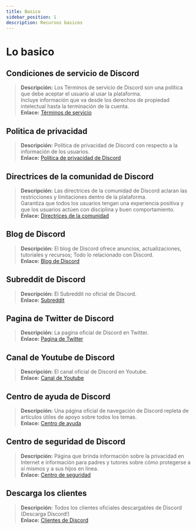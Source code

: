 ```yaml
---
title: Basico
sidebar_position: 1
description: Recursos basicos
---
```


# Lo basico

## **Condiciones de servicio de Discord**

> **Descripción:** Los Términos de servicio de Discord son una política que debe aceptar el usuario al usar la plataforma. <br/>
Incluye información que va desde los derechos de propiedad intelectual hasta la terminación de la cuenta.   <br/>
**Enlace:** [Términos de servicio](https://dis.gd/terms)

## **Politica de privacidad**

> **Descripción:** Política de privacidad de Discord con respecto a la información de los usuarios.  <br/>
**Enlace:** [Política de privacidad de Discord](https://discord.com/privacy)

## **Directrices de la comunidad de Discord**

> **Descripción:** Las directrices de la comunidad de Discord aclaran las restricciones y limitaciones dentro de la plataforma. <br/>
Garantiza que todos los usuarios tengan una experiencia positiva y que los usuarios actúen con disciplina y buen comportamiento.   <br/>
**Enlace:** [Directrices de la comunidad](https://dis.gd/guidelines)

## **Blog de Discord**

> **Descripción:** El blog de Discord ofrece anuncios, actualizaciones, tutoriales y recursos; Todo lo relacionado con Discord.   <br/>
**Enlace:** [Blog de Discord](https://discord.com/blog)

## **Subreddit de Discord**

> **Descripción:** El Subreddit no oficial de Discord.   <br/>
**Enlace:** [Subreddit](https://www.reddit.com/r/discordapp/)

## **Pagina de Twitter de Discord**

> **Descripción:** La pagina oficial de Discord en Twitter.   <br/>
**Enlace:** [Pagina de Twitter](https://twitter.com/discord)

## **Canal de Youtube de Discord**

> **Descripción:**  El canal oficial de Discord en Youtube.   <br/>
**Enlace:** [Canal de Youtube](https://www.youtube.com/c/discord)

## **Centro de ayuda de Discord**

> **Descripción:** Una página oficial de navegación de Discord repleta de artículos útiles de apoyo sobre todos los temas.   <br/>
**Enlace:** [Centro de ayuda](https://support.discord.com)

## **Centro de seguridad de Discord**

> **Descripción:** Página que brinda información sobre la privacidad en Internet e información para padres y tutores sobre cómo protegerse a sí mismos y a sus hijos en línea.  <br/>
**Enlace:** [Centro de seguridad](https://discord.com/safety)

## **Descarga los clientes**

> **Descripción:** Todos los clientes oficiales descargables de Discord (Descarga Discord!)   <br/>
**Enlace:** [Clientes de Discord](https://discord.com/download)
